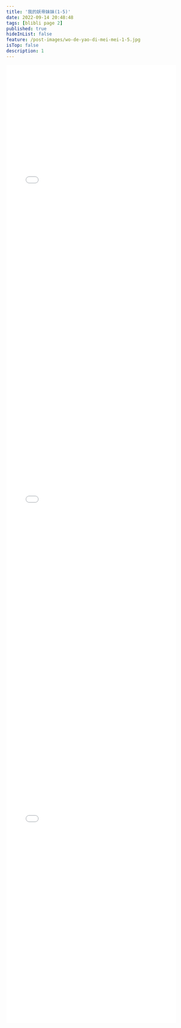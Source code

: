 ```yaml
---
title: '我的妖帝妹妹(1-5)'
date: 2022-09-14 20:48:48
tags: [blibli page 2]
published: true
hideInList: false
feature: /post-images/wo-de-yao-di-mei-mei-1-5.jpg
isTop: false
description: 1
---
```

<iframe  
 height=850 
 width=90% 
 src="//player.bilibili.com/player.html?aid=815601779&bvid=BV1kG4y1q7Rv&cid=832747284&page=1"
 frameborder=0  
 allowfullscreen>
 </iframe>
<iframe  
 height=850 
 width=90% 
 src="//player.bilibili.com/player.html?aid=558121907&bvid=BV1de4y1r7PZ&cid=833897968&page=1" 
 frameborder=0  
 allowfullscreen>
 </iframe>
<iframe  
 height=850 
 width=90% 
 src="//player.bilibili.com/player.html?aid=388085132&bvid=BV1bd4y167B2&cid=834789375&page=1"
 frameborder=0  
 allowfullscreen>
 </iframe>
<iframe  
 height=850 
 width=90% 
 src=""
 frameborder=0  
 allowfullscreen>
 </iframe>
<iframe  
 height=850 
 width=90% 
 src="" 
 frameborder=0  
 allowfullscreen>
 </iframe>
